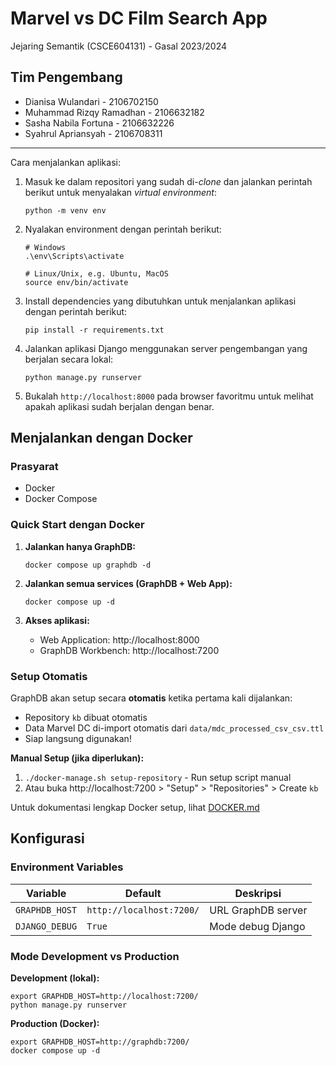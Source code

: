 # Marvel vs DC Film Search App

Jejaring Semantik (CSCE604131) - Gasal 2023/2024

## Tim Pengembang

- Dianisa Wulandari - 2106702150
- Muhammad Rizqy Ramadhan - 2106632182
- Sasha Nabila Fortuna - 2106632226
- Syahrul Apriansyah - 2106708311

---
Cara menjalankan aplikasi:
1. Masuk ke dalam repositori yang sudah di-_clone_ dan jalankan perintah berikut
   untuk menyalakan _virtual environment_:

   ```shell
   python -m venv env
   ```
2. Nyalakan environment dengan perintah berikut:

   ```shell
   # Windows
   .\env\Scripts\activate
   ```
   ```
   # Linux/Unix, e.g. Ubuntu, MacOS
   source env/bin/activate
   ```
3. Install dependencies yang dibutuhkan untuk menjalankan aplikasi dengan perintah berikut:

   ```shell
   pip install -r requirements.txt
   ```

4. Jalankan aplikasi Django menggunakan server pengembangan yang berjalan secara
   lokal:

   ```shell
   python manage.py runserver
   ```

5. Bukalah `http://localhost:8000` pada browser favoritmu untuk melihat apakah aplikasi sudah berjalan dengan benar.

## Menjalankan dengan Docker

### Prasyarat
- Docker
- Docker Compose

### Quick Start dengan Docker

1. **Jalankan hanya GraphDB:**
   ```shell
   docker compose up graphdb -d
   ```

2. **Jalankan semua services (GraphDB + Web App):**
   ```shell
   docker compose up -d
   ```

3. **Akses aplikasi:**
   - Web Application: http://localhost:8000
   - GraphDB Workbench: http://localhost:7200

### Setup Otomatis

GraphDB akan setup secara **otomatis** ketika pertama kali dijalankan:
- Repository `kb` dibuat otomatis
- Data Marvel DC di-import otomatis dari `data/mdc_processed_csv_csv.ttl` 
- Siap langsung digunakan!

**Manual Setup (jika diperlukan):**
1. `./docker-manage.sh setup-repository` - Run setup script manual
2. Atau buka http://localhost:7200 > "Setup" > "Repositories" > Create `kb`

Untuk dokumentasi lengkap Docker setup, lihat [DOCKER.md](DOCKER.md)

## Konfigurasi

### Environment Variables

| Variable | Default | Deskripsi |
|----------|---------|-----------|
| `GRAPHDB_HOST` | `http://localhost:7200/` | URL GraphDB server |
| `DJANGO_DEBUG` | `True` | Mode debug Django |

### Mode Development vs Production

**Development (lokal):**
```shell
export GRAPHDB_HOST=http://localhost:7200/
python manage.py runserver
```

**Production (Docker):**
```shell
export GRAPHDB_HOST=http://graphdb:7200/
docker compose up -d
```
